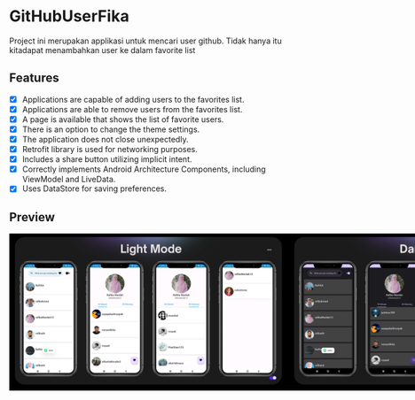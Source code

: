 # GitHubUserFika
Project ini merupakan applikasi untuk mencari user github. Tidak hanya itu kitadapat menambahkan user ke dalam favorite list

## Features <a name="Feature"></a>
- [x] Applications are capable of adding users to the favorites list.
- [x] Applications are able to remove users from the favorites list.
- [x] A page is available that shows the list of favorite users.
- [x] There is an option to change the theme settings.
- [x] The application does not close unexpectedly.
- [x] Retrofit library is used for networking purposes.
- [x] Includes a share button utilizing implicit intent.
- [x] Correctly implements Android Architecture Components, including ViewModel and LiveData.
- [x] Uses DataStore for saving preferences.

## Preview <a name="Preview"></a>
<div style="display:flex;">
     <img alt="Preview" title="Preview" width="" src="images/1.png" />
      <img alt="Preview" title="Preview" width="" src="images/2.png" />
</div>
